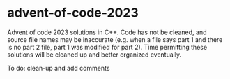 # advent-of-code-2023
Advent of code 2023 solutions in C++. Code has not be cleaned, and source file names may be inaccurate (e.g. when a file says part 1 and there is no part 2 file, part 1 was modified for part 2). Time permitting these solutions will be cleaned up and better organized eventually.

To do: clean-up and add comments
